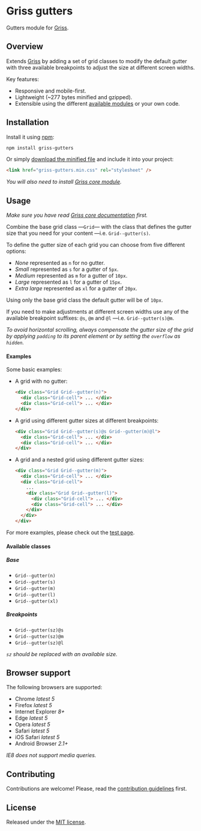 # Griss gutters

Gutters module for [Griss](https://github.com/battaglr/griss/).

## Overview

Extends [Griss](https://github.com/battaglr/griss/) by adding a set of grid
classes to modify the default gutter with three available breakpoints to adjust
the size at different screen widths.

Key features:

- Responsive and mobile-first.
- Lightweight (~277 bytes minified and gzipped).
- Extensible using the different
  [available modules](https://github.com/battaglr/griss/#available-modules)
  or your own code.

## Installation

Install it using [npm](https://npmjs.com):

```sh
npm install griss-gutters
```

Or simply [download the minified file](dist/griss-gutters.min.css) and include
it into your project:

```html
<link href="griss-gutters.min.css" rel="stylesheet" />
```

*You will also need to install
[Griss core module](https://github.com/battaglr/griss/#installation).*

## Usage

*Make sure you have read
[Griss core documentation](https://github.com/battaglr/griss/#usage) first.*

Combine the base grid class —`Grid`— with the class that defines the gutter
size that you need for your content —i.e. `Grid--gutter(s)`.

To define the gutter size of each grid you can choose from five different
options:

- *None* represented as `n` for no gutter.
- *Small* represented as `s` for a gutter of `5px`.
- *Medium* represented as `m` for a gutter of `10px`.
- *Large* represented as `l` for a gutter of `15px`.
- *Extra large* represented as `xl` for a gutter of `20px`.

Using only the base grid class the default gutter will be of `10px`.

If you need to make adjustments at different screen widths use any of the
available breakpoint suffixes: `@s`, `@m` and `@l` —i.e. `Grid--gutter(s)@m`.

*To avoid horizontal scrolling, always compensate the gutter size of the grid
by applying `padding` to its parent element or by setting the `overflow` as
`hidden`.*

#### Examples

Some basic examples:

- A grid with no gutter:

  ```html
  <div class="Grid Grid--gutter(n)">
    <div class="Grid-cell"> ... </div>
    <div class="Grid-cell"> ... </div>
  </div>
  ```

- A grid using different gutter sizes at different breakpoints:

  ```html
  <div class="Grid Grid--gutter(s)@s Grid--gutter(m)@l">
    <div class="Grid-cell"> ... </div>
    <div class="Grid-cell"> ... </div>
  </div>
  ```

- A grid and a nested grid using different gutter sizes:

  ```html
  <div class="Grid Grid--gutter(m)">
    <div class="Grid-cell"> ... </div>
    <div class="Grid-cell">
      ...
      <div class="Grid Grid--gutter(l)">
        <div class="Grid-cell"> ... </div>
        <div class="Grid-cell"> ... </div>
      </div>
    </div>
  </div>
  ```

For more examples, please check out the
[test page](https://battaglr.github.io/griss-gutters/test/test.html).

#### Available classes

##### Base

- `Grid--gutter(n)`
- `Grid--gutter(s)`
- `Grid--gutter(m)`
- `Grid--gutter(l)`
- `Grid--gutter(xl)`

##### Breakpoints

- `Grid--gutter(sz)@s`
- `Grid--gutter(sz)@m`
- `Grid--gutter(sz)@l`

*`sz` should be replaced with an available size.*

## Browser support

The following browsers are supported:

- Chrome *latest 5*
- Firefox *latest 5*
- Internet Explorer *8+*
- Edge *latest 5*
- Opera *latest 5*
- Safari *latest 5*
- iOS Safari *latest 5*
- Android Browser *2.1+*

*IE8 does not support media queries.*

## Contributing

Contributions are welcome! Please, read the
[contribution guidelines](contributing.md) first.

## License

Released under the [MIT license](license.txt).
